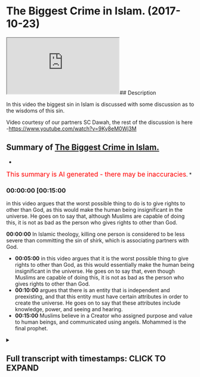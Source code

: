 # The Biggest Crime in Islam. (2017-10-23)

<iframe loading='lazy' src='https://www.youtube.com/embed/ko0eCW6Pwzs'></iframe>## Description

In this video the biggest sin in Islam is discussed with some discussion as to the wisdoms of this sin.

Video courtesy of our partners SC Dawah, the rest of the discussion is here -<https://www.youtube.com/watch?v=9Ky8eM0Wj3M>

## Summary of [The Biggest Crime in Islam.](https://www.youtube.com/watch?v=ko0eCW6Pwzs)

*

<span style="color:red; font-size:125%">This summary is AI generated - there may be inaccuracies</span>. *

### <a onclick="modifyYTiframeseektime('900')">00:00:00 [00:15:00</a>

in this video argues that the worst possible thing to do is to give rights to other than God, as this would make the human being insignificant in the universe. He goes on to say that, although Muslims are capable of doing this, it is not as bad as the person who gives rights to other than God.

**<a onclick="modifyYTiframeseektime('0')">00:00:00</a>** In Islamic theology, killing one person is considered to be less severe than committing the sin of shirk, which is associating partners with God.

* **<a onclick="modifyYTiframeseektime('300')">00:05:00</a>** in this video argues that it is the worst possible thing to give rights to other than God, as this would essentially make the human being insignificant in the universe. He goes on to say that, even though Muslims are capable of doing this, it is not as bad as the person who gives rights to other than God.
* **<a onclick="modifyYTiframeseektime('600')">00:10:00</a>** argues that there is an entity that is independent and preexisting, and that this entity must have certain attributes in order to create the universe. He goes on to say that these attributes include knowledge, power, and seeing and hearing.
* **<a onclick="modifyYTiframeseektime('900')">00:15:00</a>** Muslims believe in a Creator who assigned purpose and value to human beings, and communicated using angels. Mohammed is the final prophet.

<details><summary><h2>Full transcript with timestamps: CLICK TO EXPAND</h2></summary>

<a onclick="modifyYTiframeseektime('0)')">0:00:00 and I'll explain it I want to see your</a>
<a onclick="modifyYTiframeseektime('2)')">0:00:02 reaction okay from our perspective we</a>
<a onclick="modifyYTiframeseektime('7)')">0:00:07 were talking about value and we talked</a>
<a onclick="modifyYTiframeseektime('9)')">0:00:09 about more relativity and on atheism and</a>
<a onclick="modifyYTiframeseektime('11)')">0:00:11 naturalism how actually everything is</a>
<a onclick="modifyYTiframeseektime('12)')">0:00:12 relative and this is the this is the</a>
<a onclick="modifyYTiframeseektime('14)')">0:00:14 prevailing philosophical position of</a>
<a onclick="modifyYTiframeseektime('18)')">0:00:18 most post enlightenment post modernist</a>
<a onclick="modifyYTiframeseektime('21)')">0:00:21 philosophers like Nietzsche and Bertrand</a>
<a onclick="modifyYTiframeseektime('24)')">0:00:24 Russell and you know Jacques Derrida and</a>
<a onclick="modifyYTiframeseektime('26)')">0:00:26 others yeah we'll come back a little bit</a>
<a onclick="modifyYTiframeseektime('29)')">0:00:29 so in other words more relativity to</a>
<a onclick="modifyYTiframeseektime('32)')">0:00:32 suggest that you make your morality</a>
<a onclick="modifyYTiframeseektime('33)')">0:00:33 right you have you make your own purpose</a>
<a onclick="modifyYTiframeseektime('35)')">0:00:35 you make your morality with morality</a>
<a onclick="modifyYTiframeseektime('36)')">0:00:36 from an Islamic perspective we say that</a>
<a onclick="modifyYTiframeseektime('40)')">0:00:40 obviously God you know the old knowing</a>
<a onclick="modifyYTiframeseektime('42)')">0:00:42 feel powerful the all-wise he is the one</a>
<a onclick="modifyYTiframeseektime('45)')">0:00:45 who sets the standards he's the one who</a>
<a onclick="modifyYTiframeseektime('47)')">0:00:47 makes the morals for us the the most the</a>
<a onclick="modifyYTiframeseektime('51)')">0:00:51 most the worst sin the worst thing to do</a>
<a onclick="modifyYTiframeseektime('56)')">0:00:56 what's the murder wait what's going on</a>
<a onclick="modifyYTiframeseektime('60)')">0:01:00 worse than murder is this thing called</a>
<a onclick="modifyYTiframeseektime('64)')">0:01:04  __  and I'll tell you what it means</a>
<a onclick="modifyYTiframeseektime('65)')">0:01:05 shirk is the association of partners</a>
<a onclick="modifyYTiframeseektime('68)')">0:01:08 with God before I I want to say so I</a>
<a onclick="modifyYTiframeseektime('71)')">0:01:11 wanna make you a controversial statement</a>
<a onclick="modifyYTiframeseektime('72)')">0:01:12 first yeah I'm gonna make a</a>
<a onclick="modifyYTiframeseektime('74)')">0:01:14 controversial statement a ridiculous</a>
<a onclick="modifyYTiframeseektime('75)')">0:01:15 statement and then I'm gonna explain</a>
<a onclick="modifyYTiframeseektime('77)')">0:01:17 this table let's suppose that this is on</a>
<a onclick="modifyYTiframeseektime('81)')">0:01:21 Islamic theology yeah you come out from</a>
<a onclick="modifyYTiframeseektime('83)')">0:01:23 planet earth and there was this</a>
<a onclick="modifyYTiframeseektime('85)')">0:01:25 imaginary button yes but you're a Muslim</a>
<a onclick="modifyYTiframeseektime('88)')">0:01:28 so you pretend you're a Muslim is the</a>
<a onclick="modifyYTiframeseektime('90)')">0:01:30 imaginary button you press it the whole</a>
<a onclick="modifyYTiframeseektime('92)')">0:01:32 earth blows up and destroyed</a>
<a onclick="modifyYTiframeseektime('96)')">0:01:36 it's not a great button time right let's</a>
<a onclick="modifyYTiframeseektime('99)')">0:01:39 pretend that button exists you go now</a>
<a onclick="modifyYTiframeseektime('101)')">0:01:41 you're on the moon on Mars you go there</a>
<a onclick="modifyYTiframeseektime('103)')">0:01:43 button crazy button press the button</a>
<a onclick="modifyYTiframeseektime('106)')">0:01:46 everyone blows up you think that's the</a>
<a onclick="modifyYTiframeseektime('109)')">0:01:49 worst thing you can do to human beings</a>
<a onclick="modifyYTiframeseektime('112)')">0:01:52 and it is I mean from his own</a>
<a onclick="modifyYTiframeseektime('113)')">0:01:53 perspective killing one person is like</a>
<a onclick="modifyYTiframeseektime('115)')">0:01:55 killing the whole of humanity right it</a>
<a onclick="modifyYTiframeseektime('117)')">0:01:57 says in the Quran chapter 5 verse 32</a>
<a onclick="modifyYTiframeseektime('119)')">0:01:59 that killing one person's like killing</a>
<a onclick="modifyYTiframeseektime('120)')">0:02:00 the whole of humanity so killing murder</a>
<a onclick="modifyYTiframeseektime('122)')">0:02:02 is one of the high sins in Islam it's</a>
<a onclick="modifyYTiframeseektime('124)')">0:02:04 not like we don't appreciate murder we</a>
<a onclick="modifyYTiframeseektime('126)')">0:02:06 do appreciate it well the ridiculous</a>
<a onclick="modifyYTiframeseektime('128)')">0:02:08 statement I wanted to make to you as as</a>
<a onclick="modifyYTiframeseektime('130)')">0:02:10 follows do you know that button that you</a>
<a onclick="modifyYTiframeseektime('133)')">0:02:13 press in the murderer and all that stuff</a>
<a onclick="modifyYTiframeseektime('134)')">0:02:14 if someone had pressed that button and</a>
<a onclick="modifyYTiframeseektime('137)')">0:02:17 killed everyone and he was a Muslim it's</a>
<a onclick="modifyYTiframeseektime('140)')">0:02:20 less severe then doing this thing called</a>
<a onclick="modifyYTiframeseektime('144)')">0:02:24  __  it's less severe very severe very</a>
<a onclick="modifyYTiframeseektime('148)')">0:02:28 very severe no doubt but it's less</a>
<a onclick="modifyYTiframeseektime('150)')">0:02:30 severe than doing this think oh [ __ ]</a>
<a onclick="modifyYTiframeseektime('151)')">0:02:31 what is  __  then the question I mean</a>
<a onclick="modifyYTiframeseektime('155)')">0:02:35 why should what is what is this thing</a>
<a onclick="modifyYTiframeseektime('158)')">0:02:38 that you're so gay you press that button</a>
<a onclick="modifyYTiframeseektime('160)')">0:02:40 what is it ok I'll tell you [ __ ]</a>
<a onclick="modifyYTiframeseektime('167)')">0:02:47 is when you give the rights we believe</a>
<a onclick="modifyYTiframeseektime('169)')">0:02:49 in God God the creator of the University</a>
<a onclick="modifyYTiframeseektime('171)')">0:02:51 their heavens and earth everything em</a>
<a onclick="modifyYTiframeseektime('173)')">0:02:53 they maintain at the sustaining cetera</a>
<a onclick="modifyYTiframeseektime('176)')">0:02:56 shift is when you give the rights of God</a>
<a onclick="modifyYTiframeseektime('179)')">0:02:59 to other god that's basically what are</a>
<a onclick="modifyYTiframeseektime('182)')">0:03:02 the rights of God the rights of God from</a>
<a onclick="modifyYTiframeseektime('184)')">0:03:04 the Islamic perspective are as follows</a>
<a onclick="modifyYTiframeseektime('187)')">0:03:07 first and foremost the attributes of God</a>
<a onclick="modifyYTiframeseektime('189)')">0:03:09 is as we know is all powerful all strong</a>
<a onclick="modifyYTiframeseektime('192)')">0:03:12 all-knowing etc I'll come to that I'll</a>
<a onclick="modifyYTiframeseektime('199)')">0:03:19 come to that can we can we put that into</a>
<a onclick="modifyYTiframeseektime('201)')">0:03:21 a locker a footnote yeah all right</a>
<a onclick="modifyYTiframeseektime('203)')">0:03:23 how can how is a good question I'll put</a>
<a onclick="modifyYTiframeseektime('205)')">0:03:25 that so footnote please remind me of it</a>
<a onclick="modifyYTiframeseektime('208)')">0:03:28 but let's presuppose he is all these</a>
<a onclick="modifyYTiframeseektime('210)')">0:03:30 things he's all-knowing all-powerful all</a>
<a onclick="modifyYTiframeseektime('213)')">0:03:33 everything yeah well powerful all loving</a>
<a onclick="modifyYTiframeseektime('215)')">0:03:35 all merciful most merciful except rap</a>
<a onclick="modifyYTiframeseektime('218)')">0:03:38 not what everything yes sir we have an</a>
<a onclick="modifyYTiframeseektime('221)')">0:03:41 exaggeration one of those things that</a>
<a onclick="modifyYTiframeseektime('222)')">0:03:42 just said most merciful most powerful</a>
<a onclick="modifyYTiframeseektime('225)')">0:03:45 most wise etc yeah now yeah omnipotent</a>
<a onclick="modifyYTiframeseektime('230)')">0:03:50 is all-powerful really yeah I'm Liberty</a>
<a onclick="modifyYTiframeseektime('232)')">0:03:52 means all-powerful okay omni-benevolent</a>
<a onclick="modifyYTiframeseektime('235)')">0:03:55 whatever okay the question would be this</a>
<a onclick="modifyYTiframeseektime('239)')">0:03:59 and I want you to remember that question</a>
<a onclick="modifyYTiframeseektime('242)')">0:04:02 I asked you before what makes the</a>
<a onclick="modifyYTiframeseektime('244)')">0:04:04 difference between a tree and a human</a>
<a onclick="modifyYTiframeseektime('246)')">0:04:06 being so why is it that if I cut down</a>
<a onclick="modifyYTiframeseektime('247)')">0:04:07 the tree now most of humanity would say</a>
<a onclick="modifyYTiframeseektime('249)')">0:04:09 that that's less of a crime than cutting</a>
<a onclick="modifyYTiframeseektime('251)')">0:04:11 a human being into two the reason why</a>
<a onclick="modifyYTiframeseektime('254)')">0:04:14 your subjective reasoning which I didn't</a>
<a onclick="modifyYTiframeseektime('255)')">0:04:15 disagree with yeah I agreed with it</a>
<a onclick="modifyYTiframeseektime('257)')">0:04:17 completely was that the tree has the</a>
<a onclick="modifyYTiframeseektime('259)')">0:04:19 intrinsic values yeah that that tree has</a>
<a onclick="modifyYTiframeseektime('263)')">0:04:23 are less superior than the intrinsic</a>
<a onclick="modifyYTiframeseektime('266)')">0:04:26 value that the human being has the human</a>
<a onclick="modifyYTiframeseektime('268)')">0:04:28 being has a higher level of attributes</a>
<a onclick="modifyYTiframeseektime('272)')">0:04:32 or the character and the character of</a>
<a onclick="modifyYTiframeseektime('273)')">0:04:33 the human being are superior to the tree</a>
<a onclick="modifyYTiframeseektime('276)')">0:04:36 therefore the human being has been</a>
<a onclick="modifyYTiframeseektime('277)')">0:04:37 allotted assigned more value by other</a>
<a onclick="modifyYTiframeseektime('281)')">0:04:41 human beings and is therefore more</a>
<a onclick="modifyYTiframeseektime('282)')">0:04:42 important than the tree okay we say the</a>
<a onclick="modifyYTiframeseektime('286)')">0:04:46 following</a>
<a onclick="modifyYTiframeseektime('289)')">0:04:49 what of what of an entity that has a</a>
<a onclick="modifyYTiframeseektime('293)')">0:04:53 value that cannot have a value higher</a>
<a onclick="modifyYTiframeseektime('297)')">0:04:57 than it let me say that one more time</a>
<a onclick="modifyYTiframeseektime('300)')">0:05:00 what off what of an entity that has a</a>
<a onclick="modifyYTiframeseektime('304)')">0:05:04 value that basically I'm not going to</a>
<a onclick="modifyYTiframeseektime('308)')">0:05:08 use the word unlimited or an infinite</a>
<a onclick="modifyYTiframeseektime('310)')">0:05:10 but can they cannot be a higher value</a>
<a onclick="modifyYTiframeseektime('312)')">0:05:12 than it yeah I say the only possible</a>
<a onclick="modifyYTiframeseektime('318)')">0:05:18 relationship and this is the Islamic</a>
<a onclick="modifyYTiframeseektime('320)')">0:05:20 thesis the only possible relationship</a>
<a onclick="modifyYTiframeseektime('323)')">0:05:23 you can have with that particular entity</a>
<a onclick="modifyYTiframeseektime('325)')">0:05:25 is one of ultimate obedience ultimate</a>
<a onclick="modifyYTiframeseektime('329)')">0:05:29 love ultimate love and ultimate fear let</a>
<a onclick="modifyYTiframeseektime('335)')">0:05:35 me say that one more time</a>
<a onclick="modifyYTiframeseektime('339)')">0:05:39 nothing is exactly exactly not only</a>
<a onclick="modifyYTiframeseektime('346)')">0:05:46 power we said knowledge and wisdom so</a>
<a onclick="modifyYTiframeseektime('348)')">0:05:48 all of your attributes that you have as</a>
<a onclick="modifyYTiframeseektime('351)')">0:05:51 I'm sure you are I knew as well very</a>
<a onclick="modifyYTiframeseektime('353)')">0:05:53 intelligent people right very clever</a>
<a onclick="modifyYTiframeseektime('355)')">0:05:55 people etc all of those all those</a>
<a onclick="modifyYTiframeseektime('359)')">0:05:59 characteristics that you have now</a>
<a onclick="modifyYTiframeseektime('361)')">0:06:01 basically imagine that those</a>
<a onclick="modifyYTiframeseektime('362)')">0:06:02 characteristics were that you can't get</a>
<a onclick="modifyYTiframeseektime('365)')">0:06:05 higher than them basically that you are</a>
<a onclick="modifyYTiframeseektime('366)')">0:06:06 the most powerful there's no one can</a>
<a onclick="modifyYTiframeseektime('367)')">0:06:07 touch you no one can beat you no one can</a>
<a onclick="modifyYTiframeseektime('369)')">0:06:09 no one knows more than you you know if</a>
<a onclick="modifyYTiframeseektime('371)')">0:06:11 you bring all of human beings not forget</a>
<a onclick="modifyYTiframeseektime('373)')">0:06:13 about this because sorry I'm going to</a>
<a onclick="modifyYTiframeseektime('374)')">0:06:14 throw it at all of human beings forget</a>
<a onclick="modifyYTiframeseektime('376)')">0:06:16 us we can score all of the human beings</a>
<a onclick="modifyYTiframeseektime('378)')">0:06:18 in the whole world we put them together</a>
<a onclick="modifyYTiframeseektime('379)')">0:06:19 and we have some kind of apparatus we</a>
<a onclick="modifyYTiframeseektime('381)')">0:06:21 have some kind of mechanism we have some</a>
<a onclick="modifyYTiframeseektime('383)')">0:06:23 kind of way of putting all those human</a>
<a onclick="modifyYTiframeseektime('384)')">0:06:24 beings intelligence together and</a>
<a onclick="modifyYTiframeseektime('387)')">0:06:27 aggregating all those are intelligent</a>
<a onclick="modifyYTiframeseektime('389)')">0:06:29 into one thumb yeah we all of those</a>
<a onclick="modifyYTiframeseektime('393)')">0:06:33 human beings would yet know would be</a>
<a onclick="modifyYTiframeseektime('395)')">0:06:35 closer to knowing nothing and then there</a>
<a onclick="modifyYTiframeseektime('397)')">0:06:37 would be no to knowing everything can</a>
<a onclick="modifyYTiframeseektime('399)')">0:06:39 you imagine the level of ignorance we</a>
<a onclick="modifyYTiframeseektime('400)')">0:06:40 have can you imagine the level of</a>
<a onclick="modifyYTiframeseektime('403)')">0:06:43 ignorance we have we are ignorant there</a>
<a onclick="modifyYTiframeseektime('405)')">0:06:45 are there's too much going on the</a>
<a onclick="modifyYTiframeseektime('406)')">0:06:46 universe they're literally 2/3 of the</a>
<a onclick="modifyYTiframeseektime('408)')">0:06:48 undersea that we have not explored yeah</a>
<a onclick="modifyYTiframeseektime('412)')">0:06:52 and this is planet Earth imagine the</a>
<a onclick="modifyYTiframeseektime('414)')">0:06:54 universe right that's human being I</a>
<a onclick="modifyYTiframeseektime('418)')">0:06:58 imagine an entity that has all knowledge</a>
<a onclick="modifyYTiframeseektime('420)')">0:07:00 he can hear all he's all seeing that is</a>
<a onclick="modifyYTiframeseektime('424)')">0:07:04 an entity we're saying is untouchable in</a>
<a onclick="modifyYTiframeseektime('427)')">0:07:07 that sense and that figurative sense of</a>
<a onclick="modifyYTiframeseektime('429)')">0:07:09 course yeah we're saying is that the</a>
<a onclick="modifyYTiframeseektime('432)')">0:07:12 only possible relationship you can have</a>
<a onclick="modifyYTiframeseektime('434)')">0:07:14 with such an entity is one whereby</a>
<a onclick="modifyYTiframeseektime('436)')">0:07:16 you're submissive to that entity you</a>
<a onclick="modifyYTiframeseektime('438)')">0:07:18 cannot have another that is the most</a>
<a onclick="modifyYTiframeseektime('440)')">0:07:20 that is the most appropriate in terms of</a>
<a onclick="modifyYTiframeseektime('442)')">0:07:22 a pro proceed that is the most</a>
<a onclick="modifyYTiframeseektime('443)')">0:07:23 appropriate relationship you can have</a>
<a onclick="modifyYTiframeseektime('445)')">0:07:25 with an entity in the same way as you</a>
<a onclick="modifyYTiframeseektime('449)')">0:07:29 would find killing that child an</a>
<a onclick="modifyYTiframeseektime('453)')">0:07:33 egregious transgression of the human</a>
<a onclick="modifyYTiframeseektime('458)')">0:07:38 rights of that child the case because of</a>
<a onclick="modifyYTiframeseektime('463)')">0:07:43 the intrinsic characteristics of that</a>
<a onclick="modifyYTiframeseektime('465)')">0:07:45 child</a>
<a onclick="modifyYTiframeseektime('466)')">0:07:46 we say is the same reason why should</a>
<a onclick="modifyYTiframeseektime('469)')">0:07:49 association of partners of God is the</a>
<a onclick="modifyYTiframeseektime('473)')">0:07:53 most egregious transgression or crime</a>
<a onclick="modifyYTiframeseektime('477)')">0:07:57 that anyone can make on anything in</a>
<a onclick="modifyYTiframeseektime('480)')">0:08:00 other words just like the child has</a>
<a onclick="modifyYTiframeseektime('481)')">0:08:01 rights the Creator the Creator has</a>
<a onclick="modifyYTiframeseektime('483)')">0:08:03 rights yeah so once someone realigns the</a>
<a onclick="modifyYTiframeseektime('490)')">0:08:10 appropriate relationship they should be</a>
<a onclick="modifyYTiframeseektime('491)')">0:08:11 having with the creator and they realign</a>
<a onclick="modifyYTiframeseektime('494)')">0:08:14 it to the creation we say that that is</a>
<a onclick="modifyYTiframeseektime('496)')">0:08:16 the worst possible realignment</a>
<a onclick="modifyYTiframeseektime('503)')">0:08:23 billions and billions of years time we</a>
<a onclick="modifyYTiframeseektime('505)')">0:08:25 have literally seen everything done</a>
<a onclick="modifyYTiframeseektime('507)')">0:08:27 everything whatsoever there's no illness</a>
<a onclick="modifyYTiframeseektime('510)')">0:08:30 there's no human beings are perfect we</a>
<a onclick="modifyYTiframeseektime('513)')">0:08:33 know everything let's see that</a>
<a onclick="modifyYTiframeseektime('516)')">0:08:36 what happens that we have all the</a>
<a onclick="modifyYTiframeseektime('518)')">0:08:38 knowledge in this why should we strive</a>
<a onclick="modifyYTiframeseektime('521)')">0:08:41 to get there what I'm saying to you is</a>
<a onclick="modifyYTiframeseektime('524)')">0:08:44 this that entity if we presupposes its</a>
<a onclick="modifyYTiframeseektime('528)')">0:08:48 existence is a it doesn't have an end</a>
<a onclick="modifyYTiframeseektime('530)')">0:08:50 right continues and we're saying that</a>
<a onclick="modifyYTiframeseektime('533)')">0:08:53 human being will never reach a point</a>
<a onclick="modifyYTiframeseektime('535)')">0:08:55 where knows everything by virtue of its</a>
<a onclick="modifyYTiframeseektime('537)')">0:08:57 insignificance on the universe this</a>
<a onclick="modifyYTiframeseektime('540)')">0:09:00 placement on the universal insignificant</a>
<a onclick="modifyYTiframeseektime('542)')">0:09:02 placement we will never be able to</a>
<a onclick="modifyYTiframeseektime('544)')">0:09:04 encompass all that which is around us</a>
<a onclick="modifyYTiframeseektime('546)')">0:09:06 for that reason we say that look when</a>
<a onclick="modifyYTiframeseektime('551)')">0:09:11 we're talking about that appropriate</a>
<a onclick="modifyYTiframeseektime('553)')">0:09:13 relationship now we'll go back to our</a>
<a onclick="modifyYTiframeseektime('555)')">0:09:15 analogy the ridiculous thing that we</a>
<a onclick="modifyYTiframeseektime('557)')">0:09:17 said that I know in secular the secular</a>
<a onclick="modifyYTiframeseektime('558)')">0:09:18 is it sounds like the most ridiculous</a>
<a onclick="modifyYTiframeseektime('560)')">0:09:20 thing you can ever say not killing one</a>
<a onclick="modifyYTiframeseektime('563)')">0:09:23 child killing all the children not</a>
<a onclick="modifyYTiframeseektime('564)')">0:09:24 killing one human killing all the humans</a>
<a onclick="modifyYTiframeseektime('566)')">0:09:26 press a button you litter on Mars press</a>
<a onclick="modifyYTiframeseektime('568)')">0:09:28 one button every human being blows up</a>
<a onclick="modifyYTiframeseektime('570)')">0:09:30 the whole planet Earth is is blown to</a>
<a onclick="modifyYTiframeseektime('572)')">0:09:32 smithereens yet we're saying for Muslims</a>
<a onclick="modifyYTiframeseektime('576)')">0:09:36 to do that it's one of the worst things</a>
<a onclick="modifyYTiframeseektime('578)')">0:09:38 you can possibly do right you know go to</a>
<a onclick="modifyYTiframeseektime('580)')">0:09:40 hell you know how dare you yeah well</a>
<a onclick="modifyYTiframeseektime('584)')">0:09:44 that is not as bad as the person giving</a>
<a onclick="modifyYTiframeseektime('587)')">0:09:47 the rights of God to other than good why</a>
<a onclick="modifyYTiframeseektime('591)')">0:09:51 now you might say what the hell are you</a>
<a onclick="modifyYTiframeseektime('593)')">0:09:53 talking about my friend what the hell</a>
<a onclick="modifyYTiframeseektime('594)')">0:09:54 are you saying the reason why is because</a>
<a onclick="modifyYTiframeseektime('598)')">0:09:58 the aggregate value of all of those</a>
<a onclick="modifyYTiframeseektime('602)')">0:10:02 human beings on that planet earth as we</a>
<a onclick="modifyYTiframeseektime('604)')">0:10:04 talked about value assignment this was a</a>
<a onclick="modifyYTiframeseektime('606)')">0:10:06 big theme of what we were talking myself</a>
<a onclick="modifyYTiframeseektime('607)')">0:10:07 the aggregate value of all those human</a>
<a onclick="modifyYTiframeseektime('609)')">0:10:09 beings combined on that planet Earth</a>
<a onclick="modifyYTiframeseektime('611)')">0:10:11 doesn't even amount to a drop in the</a>
<a onclick="modifyYTiframeseektime('614)')">0:10:14 ocean compared to the value of God</a>
<a onclick="modifyYTiframeseektime('615)')">0:10:15 therefore when we talk about God's value</a>
<a onclick="modifyYTiframeseektime('619)')">0:10:19 in a pro proceeded when it comes to the</a>
<a onclick="modifyYTiframeseektime('621)')">0:10:21 rights of God has a more severe</a>
<a onclick="modifyYTiframeseektime('624)')">0:10:24 implication as a deeper consequence has</a>
<a onclick="modifyYTiframeseektime('629)')">0:10:29 a higher ramification for that reason we</a>
<a onclick="modifyYTiframeseektime('631)')">0:10:31 say this</a>
<a onclick="modifyYTiframeseektime('634)')">0:10:34 we say that the most appropriate</a>
<a onclick="modifyYTiframeseektime('637)')">0:10:37 relationship to have with an entity that</a>
<a onclick="modifyYTiframeseektime('639)')">0:10:39 is all-powerful all-knowing we're</a>
<a onclick="modifyYTiframeseektime('641)')">0:10:41 hearing etc is that relationship of</a>
<a onclick="modifyYTiframeseektime('643)')">0:10:43 submission that's what Islam actually</a>
<a onclick="modifyYTiframeseektime('645)')">0:10:45 means Aslam is submission to one God and</a>
<a onclick="modifyYTiframeseektime('649)')">0:10:49 the biggest crime of humankind is to</a>
<a onclick="modifyYTiframeseektime('652)')">0:10:52 misappropriate that relationship and to</a>
<a onclick="modifyYTiframeseektime('655)')">0:10:55 assign the rights of God to other than</a>
<a onclick="modifyYTiframeseektime('658)')">0:10:58 God that's the biggest crime that's from</a>
<a onclick="modifyYTiframeseektime('660)')">0:11:00 my perspective the clearest thing I can</a>
<a onclick="modifyYTiframeseektime('663)')">0:11:03 say about the Islamic thesis did you get</a>
<a onclick="modifyYTiframeseektime('666)')">0:11:06 that now let's bring out the footnote</a>
<a onclick="modifyYTiframeseektime('668)')">0:11:08 you were saying how do we know that God</a>
<a onclick="modifyYTiframeseektime('669)')">0:11:09 is all-powerful or knowing or here in</a>
<a onclick="modifyYTiframeseektime('671)')">0:11:11 the essential how do we know that I say</a>
<a onclick="modifyYTiframeseektime('673)')">0:11:13 this let's go back to the dependency</a>
<a onclick="modifyYTiframeseektime('675)')">0:11:15 because we were talking about and their</a>
<a onclick="modifyYTiframeseektime('677)')">0:11:17 baby on the incubator</a>
<a onclick="modifyYTiframeseektime('678)')">0:11:18 we're talking about as well you've been</a>
<a onclick="modifyYTiframeseektime('680)')">0:11:20 being on a life machine right one theme</a>
<a onclick="modifyYTiframeseektime('684)')">0:11:24 that will always come back to when we're</a>
<a onclick="modifyYTiframeseektime('687)')">0:11:27 talking about these issues is</a>
<a onclick="modifyYTiframeseektime('688)')">0:11:28 contingency is dependency contingency is</a>
<a onclick="modifyYTiframeseektime('690)')">0:11:30 the penances right I say the following</a>
<a onclick="modifyYTiframeseektime('695)')">0:11:35 in the realm that we live in</a>
<a onclick="modifyYTiframeseektime('697)')">0:11:37 everything is contingent everything is</a>
<a onclick="modifyYTiframeseektime('701)')">0:11:41 dependent in the realm that we live in</a>
<a onclick="modifyYTiframeseektime('704)')">0:11:44 everything is dependent in the universe</a>
<a onclick="modifyYTiframeseektime('707)')">0:11:47 everything is dependent something is</a>
<a onclick="modifyYTiframeseektime('709)')">0:11:49 dependent upon something else</a>
<a onclick="modifyYTiframeseektime('711)')">0:11:51 give me an example of something other</a>
<a onclick="modifyYTiframeseektime('712)')">0:11:52 than that give me an example of one into</a>
<a onclick="modifyYTiframeseektime('714)')">0:11:54 the independent entity that lives within</a>
<a onclick="modifyYTiframeseektime('717)')">0:11:57 the universe and is with us now that we</a>
<a onclick="modifyYTiframeseektime('719)')">0:11:59 can point the finger at empirically</a>
<a onclick="modifyYTiframeseektime('721)')">0:12:01 Cianci there's nothing right everything</a>
<a onclick="modifyYTiframeseektime('724)')">0:12:04 in the universe is dependent upon</a>
<a onclick="modifyYTiframeseektime('725)')">0:12:05 something else the universe therefore</a>
<a onclick="modifyYTiframeseektime('728)')">0:12:08 and before I'm accused by some atheist</a>
<a onclick="modifyYTiframeseektime('733)')">0:12:13 of or someone of committing the value of</a>
<a onclick="modifyYTiframeseektime('737)')">0:12:17 composition because there is a fallacy</a>
<a onclick="modifyYTiframeseektime('739)')">0:12:19 called the valley of composition this is</a>
<a onclick="modifyYTiframeseektime('740)')">0:12:20 not this is not reasoning by composition</a>
<a onclick="modifyYTiframeseektime('743)')">0:12:23 this is an inductive type argument</a>
<a onclick="modifyYTiframeseektime('746)')">0:12:26 actually if you think about I'm looking</a>
<a onclick="modifyYTiframeseektime('747)')">0:12:27 at things that I can empirically see so</a>
<a onclick="modifyYTiframeseektime('749)')">0:12:29 this inductive reasoning I'm saying that</a>
<a onclick="modifyYTiframeseektime('751)')">0:12:31 here</a>
<a onclick="modifyYTiframeseektime('753)')">0:12:33 the universe itself must be dependent</a>
<a onclick="modifyYTiframeseektime('756)')">0:12:36 especially if you presuppose a beginning</a>
<a onclick="modifyYTiframeseektime('757)')">0:12:37 to the universe which is the prevailing</a>
<a onclick="modifyYTiframeseektime('759)')">0:12:39 theory in science okay if that is the</a>
<a onclick="modifyYTiframeseektime('762)')">0:12:42 case what is it dependent on that's the</a>
<a onclick="modifyYTiframeseektime('766)')">0:12:46 question and you continue going</a>
<a onclick="modifyYTiframeseektime('767)')">0:12:47 backwards so it's depended upon</a>
<a onclick="modifyYTiframeseektime('769)')">0:12:49 something else which is dependent it</a>
<a onclick="modifyYTiframeseektime('771)')">0:12:51 needs and it needs it requires a</a>
<a onclick="modifyYTiframeseektime('774)')">0:12:54 independent entity to say all of it</a>
<a onclick="modifyYTiframeseektime('777)')">0:12:57 that's what it requires forget about the</a>
<a onclick="modifyYTiframeseektime('784)')">0:13:04 world Allah Allah Arabic just means yeah</a>
<a onclick="modifyYTiframeseektime('786)')">0:13:06 just means that good</a>
<a onclick="modifyYTiframeseektime('787)')">0:13:07 that's what literally Allah just means</a>
<a onclick="modifyYTiframeseektime('789)')">0:13:09 that God it's just an Arabic word we</a>
<a onclick="modifyYTiframeseektime('791)')">0:13:11 Christians cool God Allah in Arabic</a>
<a onclick="modifyYTiframeseektime('794)')">0:13:14 Christian Arabs they cook God Allah Eli</a>
<a onclick="modifyYTiframeseektime('797)')">0:13:17 is very close to Allah Eli Eli Lema</a>
<a onclick="modifyYTiframeseektime('799)')">0:13:19 sabachthani my father's in the Bible you</a>
<a onclick="modifyYTiframeseektime('802)')">0:13:22 know God God why have you forsaken me</a>
<a onclick="modifyYTiframeseektime('803)')">0:13:23 Eli I let myself in aramaic eli the our</a>
<a onclick="modifyYTiframeseektime('806)')">0:13:26 make eli is very similar to the word</a>
<a onclick="modifyYTiframeseektime('808)')">0:13:28 allah now the point is this we're saying</a>
<a onclick="modifyYTiframeseektime('814)')">0:13:34 that there's an entity that came before</a>
<a onclick="modifyYTiframeseektime('816)')">0:13:36 the universe which is independent we</a>
<a onclick="modifyYTiframeseektime('820)')">0:13:40 asked ourselves what other attributes</a>
<a onclick="modifyYTiframeseektime('821)')">0:13:41 must this entity have had in order to</a>
<a onclick="modifyYTiframeseektime('825)')">0:13:45 bring rise to the universe to cause the</a>
<a onclick="modifyYTiframeseektime('826)')">0:13:46 universe unless someone says i don't</a>
<a onclick="modifyYTiframeseektime('829)')">0:13:49 believe in causation which is something</a>
<a onclick="modifyYTiframeseektime('831)')">0:13:51 some people say they throw all of the</a>
<a onclick="modifyYTiframeseektime('833)')">0:13:53 laws of logic out the window I'm beloved</a>
<a onclick="modifyYTiframeseektime('834)')">0:13:54 code that you find even if you don't</a>
<a onclick="modifyYTiframeseektime('836)')">0:13:56 believe in causation what must this</a>
<a onclick="modifyYTiframeseektime('838)')">0:13:58 entity have had in order to allow</a>
<a onclick="modifyYTiframeseektime('840)')">0:14:00 foreign for another entity which that is</a>
<a onclick="modifyYTiframeseektime('843)')">0:14:03 dependent upon this entity to exist they</a>
<a onclick="modifyYTiframeseektime('847)')">0:14:07 must have had knowledge no when you look</a>
<a onclick="modifyYTiframeseektime('849)')">0:14:09 at the fine-tuning of the universe and</a>
<a onclick="modifyYTiframeseektime('852)')">0:14:12 you look at all of the constants being</a>
<a onclick="modifyYTiframeseektime('854)')">0:14:14 completely finely tuned all of these</a>
<a onclick="modifyYTiframeseektime('856)')">0:14:16 things must require knowledge it must</a>
<a onclick="modifyYTiframeseektime('860)')">0:14:20 have had power no it must have high</a>
<a onclick="modifyYTiframeseektime('862)')">0:14:22 power because within our power</a>
<a onclick="modifyYTiframeseektime('864)')">0:14:24 it couldn't be interdependent it</a>
<a onclick="modifyYTiframeseektime('866)')">0:14:26 couldn't be independent or</a>
<a onclick="modifyYTiframeseektime('867)')">0:14:27 it must have had a seeing ability and</a>
<a onclick="modifyYTiframeseektime('870)')">0:14:30 hearing ability no because how could it</a>
<a onclick="modifyYTiframeseektime('872)')">0:14:32 visualize how could it sketch the plan</a>
<a onclick="modifyYTiframeseektime('874)')">0:14:34 as it were and bring it to existence so</a>
<a onclick="modifyYTiframeseektime('877)')">0:14:37 the things that we would were talking</a>
<a onclick="modifyYTiframeseektime('879)')">0:14:39 about the attributes of God are actually</a>
<a onclick="modifyYTiframeseektime('881)')">0:14:41 logically reasoned they're not illogical</a>
<a onclick="modifyYTiframeseektime('884)')">0:14:44 they are logically reasoned let me tell</a>
<a onclick="modifyYTiframeseektime('886)')">0:14:46 you something let me tell you something</a>
<a onclick="modifyYTiframeseektime('888)')">0:14:48 let me ask you something imagine now we</a>
<a onclick="modifyYTiframeseektime('894)')">0:14:54 walk in speaker's corner I'm being a</a>
<a onclick="modifyYTiframeseektime('895)')">0:14:55 hundred percent serious I'll be the</a>
<a onclick="modifyYTiframeseektime('896)')">0:14:56 hundred percent serious we're walking in</a>
<a onclick="modifyYTiframeseektime('899)')">0:14:59 a speaker's corner and we see a bowl</a>
<a onclick="modifyYTiframeseektime('903)')">0:15:03 hey Manawa what do we see we see a bowl</a>
<a onclick="modifyYTiframeseektime('906)')">0:15:06 a large bowl hovering okay hovering is</a>
<a onclick="modifyYTiframeseektime('911)')">0:15:11 in the middle here of speakers gone up</a>
<a onclick="modifyYTiframeseektime('912)')">0:15:12 with it a ball hovering would I say</a>
<a onclick="modifyYTiframeseektime('918)')">0:15:18 where did that ball come from what are</a>
<a onclick="modifyYTiframeseektime('920)')">0:15:20 you gonna say no idea is fine it's good</a>
<a onclick="modifyYTiframeseektime('924)')">0:15:24 fair enough</a>
<a onclick="modifyYTiframeseektime('926)')">0:15:26 what are you gonna say you know that</a>
<a onclick="modifyYTiframeseektime('930)')">0:15:30 ball came from nothing would you say</a>
<a onclick="modifyYTiframeseektime('934)')">0:15:34 that that ball came from nothing you</a>
<a onclick="modifyYTiframeseektime('936)')">0:15:36 never say that because we know that</a>
<a onclick="modifyYTiframeseektime('938)')">0:15:38 something cannot come from nothing okay</a>
<a onclick="modifyYTiframeseektime('942)')">0:15:42 good</a>
<a onclick="modifyYTiframeseektime('943)')">0:15:43 are we going to say that there are an</a>
<a onclick="modifyYTiframeseektime('945)')">0:15:45 infinite amount of balls and this is</a>
<a onclick="modifyYTiframeseektime('947)')">0:15:47 just one of them then that sound like a</a>
<a onclick="modifyYTiframeseektime('950)')">0:15:50 reasonable conclusion there's an</a>
<a onclick="modifyYTiframeseektime('952)')">0:15:52 infinite amount of balls and it's just</a>
<a onclick="modifyYTiframeseektime('953)')">0:15:53 one of them maybe you say no you know if</a>
<a onclick="modifyYTiframeseektime('958)')">0:15:58 I said listen the ball created itself</a>
<a onclick="modifyYTiframeseektime('963)')">0:16:03 you're gonna say it's not possible</a>
<a onclick="modifyYTiframeseektime('964)')">0:16:04 because you can't exist and not exist at</a>
<a onclick="modifyYTiframeseektime('966)')">0:16:06 the same time so you'd say about the</a>
<a onclick="modifyYTiframeseektime('970)')">0:16:10 board at the poll hello creator of some</a>
<a onclick="modifyYTiframeseektime('971)')">0:16:11 source an intelligent creator of some</a>
<a onclick="modifyYTiframeseektime('974)')">0:16:14 sorts does that sound like the most</a>
<a onclick="modifyYTiframeseektime('976)')">0:16:16 reasonable conclusion it does doesn't it</a>
<a onclick="modifyYTiframeseektime('979)')">0:16:19 let me tell you something today that</a>
<a onclick="modifyYTiframeseektime('982)')">0:16:22 board is the universe the universe that</a>
<a onclick="modifyYTiframeseektime('984)')">0:16:24 we live in is literally an expanding</a>
<a onclick="modifyYTiframeseektime('986)')">0:16:26 ball in space can you imagine the</a>
<a onclick="modifyYTiframeseektime('990)')">0:16:30 universe we live in now is an expanding</a>
<a onclick="modifyYTiframeseektime('992)')">0:16:32 ball in space the same options apply the</a>
<a onclick="modifyYTiframeseektime('997)')">0:16:37 same exact the same exact options apply</a>
<a onclick="modifyYTiframeseektime('1001)')">0:16:41 so we say the ball of the universe which</a>
<a onclick="modifyYTiframeseektime('1004)')">0:16:44 is expanding must have had a creator</a>
<a onclick="modifyYTiframeseektime('1008)')">0:16:48 must have had an intelligent force</a>
<a onclick="modifyYTiframeseektime('1010)')">0:16:50 behind it we call that intelligent force</a>
<a onclick="modifyYTiframeseektime('1012)')">0:16:52 Allah we do yeah we don't say it's</a>
<a onclick="modifyYTiframeseektime('1015)')">0:16:55 three-in-one entity we call it just is</a>
<a onclick="modifyYTiframeseektime('1016)')">0:16:56 one entity that created that does that</a>
<a onclick="modifyYTiframeseektime('1018)')">0:16:58 make sense</a>
<a onclick="modifyYTiframeseektime('1019)')">0:16:59 okay now the creator of that ball</a>
<a onclick="modifyYTiframeseektime('1024)')">0:17:04 assigned purpose for everything inside</a>
<a onclick="modifyYTiframeseektime('1026)')">0:17:06 of that ball all right and human beings</a>
<a onclick="modifyYTiframeseektime('1029)')">0:17:09 which he also created the assigned</a>
<a onclick="modifyYTiframeseektime('1031)')">0:17:11 purpose and gave them value and he also</a>
<a onclick="modifyYTiframeseektime('1035)')">0:17:15 gave the human being an ability to</a>
<a onclick="modifyYTiframeseektime('1037)')">0:17:17 recognize the ball to recognize him so</a>
<a onclick="modifyYTiframeseektime('1040)')">0:17:20 another world yeah an ability to</a>
<a onclick="modifyYTiframeseektime('1043)')">0:17:23 recognize him</a>
<a onclick="modifyYTiframeseektime('1046)')">0:17:26 then he reminded the human being he</a>
<a onclick="modifyYTiframeseektime('1050)')">0:17:30 reminded the human being using human</a>
<a onclick="modifyYTiframeseektime('1052)')">0:17:32 beings other human beings sending a</a>
<a onclick="modifyYTiframeseektime('1054)')">0:17:34 medium which we call an angel</a>
<a onclick="modifyYTiframeseektime('1057)')">0:17:37 wait a minute it's in this fairy tale</a>
<a onclick="modifyYTiframeseektime('1058)')">0:17:38 this mythology talking about angels now</a>
<a onclick="modifyYTiframeseektime('1061)')">0:17:41 my friend no no hold on yes it's a</a>
<a onclick="modifyYTiframeseektime('1065)')">0:17:45 metaphysical reality and angels a</a>
<a onclick="modifyYTiframeseektime('1067)')">0:17:47 metaphysical reality I believe is a</a>
<a onclick="modifyYTiframeseektime('1068)')">0:17:48 metaphysical construct religious</a>
<a onclick="modifyYTiframeseektime('1069)')">0:17:49 construct which we can't see your touch</a>
<a onclick="modifyYTiframeseektime('1071)')">0:17:51 over here but just because you can't see</a>
<a onclick="modifyYTiframeseektime('1073)')">0:17:53 something secular is once again when</a>
<a onclick="modifyYTiframeseektime('1075)')">0:17:55 they hear the words angel I know how it</a>
<a onclick="modifyYTiframeseektime('1077)')">0:17:57 feels</a>
<a onclick="modifyYTiframeseektime('1077)')">0:17:57 yeah when you hear the word angels or</a>
<a onclick="modifyYTiframeseektime('1079)')">0:17:59 Devils or sometimes I don't believe in</a>
<a onclick="modifyYTiframeseektime('1080)')">0:18:00 that angels no man we've already</a>
<a onclick="modifyYTiframeseektime('1082)')">0:18:02 dispelled all of those kind of things in</a>
<a onclick="modifyYTiframeseektime('1085)')">0:18:05 there in the Enlightenment period don't</a>
<a onclick="modifyYTiframeseektime('1087)')">0:18:07 bring me back to these angels and devils</a>
<a onclick="modifyYTiframeseektime('1089)')">0:18:09 hold on I know I know I know you've</a>
<a onclick="modifyYTiframeseektime('1092)')">0:18:12 heard this before call them what you</a>
<a onclick="modifyYTiframeseektime('1095)')">0:18:15 call them they're angels yeah</a>
<a onclick="modifyYTiframeseektime('1097)')">0:18:17 these angels these mediums communicated</a>
<a onclick="modifyYTiframeseektime('1102)')">0:18:22 who have selected human beings are for</a>
<a onclick="modifyYTiframeseektime('1104)')">0:18:24 time we believe that connected with many</a>
<a onclick="modifyYTiframeseektime('1108)')">0:18:28 human beings all of which told the</a>
<a onclick="modifyYTiframeseektime('1111)')">0:18:31 people the same message which was to</a>
<a onclick="modifyYTiframeseektime('1114)')">0:18:34 basically submit to the intelligence</a>
<a onclick="modifyYTiframeseektime('1117)')">0:18:37 behind the creating of the board for the</a>
<a onclick="modifyYTiframeseektime('1119)')">0:18:39 reason we talked about before it's the</a>
<a onclick="modifyYTiframeseektime('1121)')">0:18:41 most appropriate relationship we can</a>
<a onclick="modifyYTiframeseektime('1122)')">0:18:42 have with that creator is to to submit</a>
<a onclick="modifyYTiframeseektime('1125)')">0:18:45 to them that crater that's the only</a>
<a onclick="modifyYTiframeseektime('1127)')">0:18:47 relationship and only then will you find</a>
<a onclick="modifyYTiframeseektime('1129)')">0:18:49 peace and tranquility yeah you will not</a>
<a onclick="modifyYTiframeseektime('1131)')">0:18:51 find peace and tranquillity doing your</a>
<a onclick="modifyYTiframeseektime('1133)')">0:18:53 own thing or trying to find your own</a>
<a onclick="modifyYTiframeseektime('1134)')">0:18:54 purpose that is the message of the</a>
<a onclick="modifyYTiframeseektime('1138)')">0:18:58 prophets all of them so we believe in</a>
<a onclick="modifyYTiframeseektime('1140)')">0:19:00 Jesus so we believe in Abraham we</a>
<a onclick="modifyYTiframeseektime('1141)')">0:19:01 believe in Moses the final prophet we</a>
<a onclick="modifyYTiframeseektime('1144)')">0:19:04 believe is Mohammed yeah who came to the</a>
<a onclick="modifyYTiframeseektime('1146)')">0:19:06 Arabs but also to all of human kidney or</a>
<a onclick="modifyYTiframeseektime('1147)')">0:19:07 human beings yep</a>
<a onclick="modifyYTiframeseektime('1151)')">0:19:11 now does that make sense okay so that's</a>
<a onclick="modifyYTiframeseektime('1154)')">0:19:14 the best that's what we believe in</a>
<a onclick="modifyYTiframeseektime('1157)')">0:19:17 that's why we're Muslims yeah but it's</a>
<a onclick="modifyYTiframeseektime('1160)')">0:19:20 not just that it's not just the fact</a>
<a onclick="modifyYTiframeseektime('1162)')">0:19:22 that we believe in that we believe in</a>
<a onclick="modifyYTiframeseektime('1165)')">0:19:25 that all of the prophets that came to</a>
<a onclick="modifyYTiframeseektime('1168)')">0:19:28 their respective people's came with two</a>
<a onclick="modifyYTiframeseektime('1170)')">0:19:30 things a message which was the same</a>
<a onclick="modifyYTiframeseektime('1172)')">0:19:32 message of the soul journal and some</a>
<a onclick="modifyYTiframeseektime('1174)')">0:19:34 kind of evidence base and the evidence</a>
<a onclick="modifyYTiframeseektime('1177)')">0:19:37 base is different depending on the</a>
<a onclick="modifyYTiframeseektime('1179)')">0:19:39 prophet and depending on the customs of</a>
<a onclick="modifyYTiframeseektime('1181)')">0:19:41 the people so for example Moses he split</a>
<a onclick="modifyYTiframeseektime('1184)')">0:19:44 the sea we believe in this yeah we</a>
<a onclick="modifyYTiframeseektime('1186)')">0:19:46 believe that Moses split the sea Jesus</a>
<a onclick="modifyYTiframeseektime('1188)')">0:19:48 killed the day erased</a>
<a onclick="modifyYTiframeseektime('1189)')">0:19:49 Roza debt with God's permission he cured</a>
<a onclick="modifyYTiframeseektime('1191)')">0:19:51 the blind with God's permission we</a>
<a onclick="modifyYTiframeseektime('1192)')">0:19:52 believe in are those things we don't</a>
<a onclick="modifyYTiframeseektime('1194)')">0:19:54 disbelieve in those things</a>
<a onclick="modifyYTiframeseektime('1195)')">0:19:55 we don't believe that he was going on</a>
<a onclick="modifyYTiframeseektime('1196)')">0:19:56 the Son of God we don't believe that</a>
<a onclick="modifyYTiframeseektime('1197)')">0:19:57 yeah but we believe that he was the</a>
<a onclick="modifyYTiframeseektime('1199)')">0:19:59 Messiah and</a>
</details>
